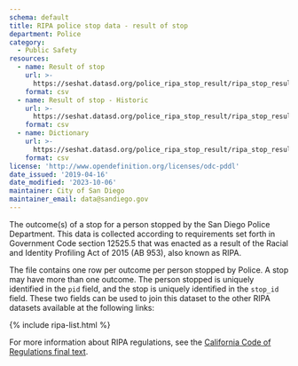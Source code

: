 ```yaml
---
schema: default
title: RIPA police stop data - result of stop
department: Police
category:
  - Public Safety
resources:
  - name: Result of stop
    url: >-
      https://seshat.datasd.org/police_ripa_stop_result/ripa_stop_result_2024_v2_datasd.csv
    format: csv
  - name: Result of stop - Historic
    url: >-
      https://seshat.datasd.org/police_ripa_stop_result/ripa_stop_result_historic_v2.csv
    format: csv
  - name: Dictionary
    url: >-
      https://seshat.datasd.org/police_ripa_stop_result/ripa_stop_result_dictionary_datasd.csv
    format: csv
license: 'http://www.opendefinition.org/licenses/odc-pddl'
date_issued: '2019-04-16'
date_modified: '2023-10-06'
maintainer: City of San Diego
maintainer_email: data@sandiego.gov
---
```

The outcome(s) of a stop for a person stopped by the San Diego Police Department. This data is collected according to requirements set forth in Government Code section 12525.5 that was enacted as a result of the Racial and Identity Profiling Act of 2015 (AB 953), also known as RIPA.

<!--more-->

The file contains one row per outcome per person stopped by Police. A stop may have more than one outcome. The person stopped is uniquely identified in the `pid` field, and the stop is uniquely identified in the `stop_id` field. These two fields can be used to join this dataset to the other RIPA datasets available at the following links:

{% include ripa-list.html %}

For more information about RIPA regulations, see the [California Code of Regulations final text](https://oag.ca.gov/sites/all/files/agweb/pdfs/ripa/stop-data-reg-final-text-110717.pdf?).